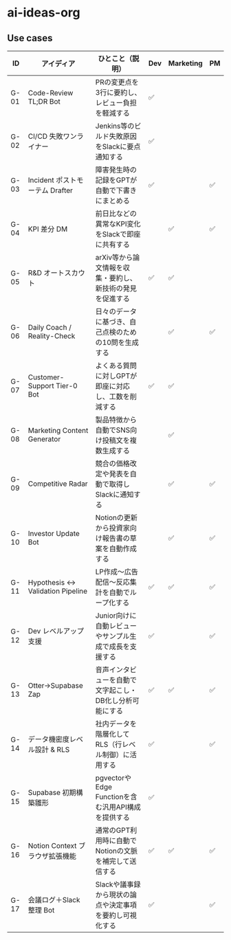 # ai-ideas-org

## Use cases

| ID   | アイディア | ひとこと（説明） | Dev | Marketing | PM |
|------|------------|------------------|-----|-----------|----|
| G-01 | Code-Review TL;DR Bot | PRの変更点を3行に要約し、レビュー負担を軽減する | ✅ | | |
| G-02 | CI/CD 失敗ワンライナー | Jenkins等のビルド失敗原因をSlackに要点通知する | ✅ | | |
| G-03 | Incident ポストモーテム Drafter | 障害発生時の記録をGPTが自動で下書きにまとめる | ✅ | | ✅ |
| G-04 | KPI 差分 DM | 前日比などの異常なKPI変化をSlackで即座に共有する | | ✅ | ✅ |
| G-05 | R&D オートスカウト | arXiv等から論文情報を収集・要約し、新技術の発見を促進する | ✅ | ✅ | |
| G-06 | Daily Coach / Reality-Check | 日々のデータに基づき、自己点検のための10問を生成する | | ✅ | ✅ |
| G-07 | Customer-Support Tier-0 Bot | よくある質問に対しGPTが即座に対応し、工数を削減する | ✅ | ✅ | |
| G-08 | Marketing Content Generator | 製品特徴から自動でSNS向け投稿文を複数生成する | | ✅ | |
| G-09 | Competitive Radar | 競合の価格改定や発表を自動で取得しSlackに通知する | | ✅ | ✅ |
| G-10 | Investor Update Bot | Notionの更新から投資家向け報告書の草案を自動作成する | | ✅ | ✅ |
| G-11 | Hypothesis ↔ Validation Pipeline | LP作成〜広告配信〜反応集計を自動でループ化する | ✅ | ✅ | ✅ |
| G-12 | Dev レベルアップ支援 | Junior向けに自動レビューやサンプル生成で成長を支援する | ✅ | | ✅ |
| G-13 | Otter→Supabase Zap | 音声インタビューを自動で文字起こし・DB化し分析可能にする | ✅ | ✅ | ✅ |
| G-14 | データ機密度レベル設計 & RLS | 社内データを階層化してRLS（行レベル制御）に活用する | ✅ | | ✅ |
| G-15 | Supabase 初期構築雛形 | pgvectorやEdge Functionを含む汎用API構成を提供する | ✅ | | |
| G-16 | Notion Context ブラウザ拡張機能 | 通常のGPT利用時に自動でNotionの文脈を補完して送信する | ✅ | ✅ | ✅ |
| G-17 | 会議ログ＋Slack 整理 Bot | Slackや議事録から現状の論点や決定事項を要約し可視化する | ✅ | | ✅ |
